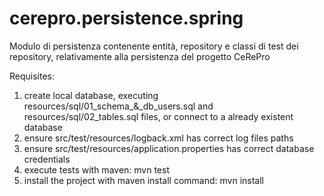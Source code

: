 # cerepro.persistence.spring

Modulo di persistenza contenente entità, repository e classi di test dei repository,
relativamente alla persistenza del progetto CeRePro

Requisites:
1) create local database, executing resources/sql/01_schema_&_db_users.sql and resources/sql/02_tables.sql files, or connect to a already existent database
2) ensure src/test/resources/logback.xml has correct log files paths
3) ensure src/test/resources/application.properties has correct database credentials
2) execute tests with maven: mvn test
4) install the project with maven install command: mvn install

